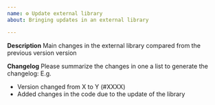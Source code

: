 ```yaml
---
name: ⚙️ Update external library
about: Bringing updates in an external library

---
```


**Description**
Main changes in the external library compared from the previous version version

**Changelog**
Please summarize the changes in one a list to generate the changelog:
E.g.
- Version changed from X to Y (#XXXX)
- Added changes in the code due to the update of the library
